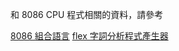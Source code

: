 和 8086 CPU 程式相關的資料，請參考

[8086 組合語言](https://github.com/appWjchen/as86/blob/main/8086%20%E7%B5%84%E5%90%88%E8%AA%9E%E8%A8%80.md)
[flex 字詞分析程式產生器](https://github.com/appWjchen/8086/blob/main/flex%20%E5%AD%97%E8%A9%9E%E5%88%86%E6%9E%90%E5%99%A8.md)
